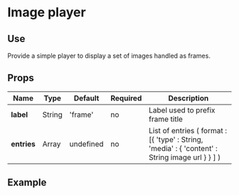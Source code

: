 # Image player

## Use 

Provide a simple player to display a set of images handled as frames.

## Props

| Name          | Type           | Default  | Required   | Description  |
| ------------- |----------------| --------- | ---------|--------------|
| **label**          | String | 'frame' | no | Label used to prefix frame title |
| **entries**          | Array | undefined | no | List of entries ( format : [{ 'type' : String, 'media' : { 'content' : String image url } } ] ) |

## Example

<demo-unidoo-player/>

